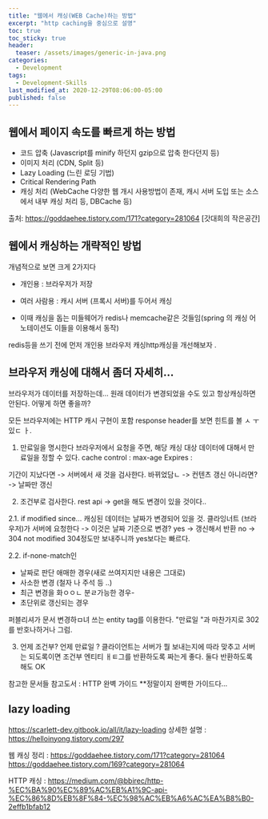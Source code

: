 ```yaml
---
title: "웹에서 캐싱(WEB Cache)하는 방법"
excerpt: "http caching을 중심으로 설명"
toc: true
toc_sticky: true
header:
  teaser: /assets/images/generic-in-java.png
categories:
  - Development 
tags:
  - Development-Skills
last_modified_at: 2020-12-29T08:06:00-05:00
published: false
---
```


## 웹에서 페이지 속도를 빠르게 하는 방법
- 코드 압축 (Javascript를 minify 하던지 gzip으로 압축 한다던지 등)
- 이미지 처리 (CDN, Split 등)
- Lazy Loading (느린 로딩 기법)
- Critical Rendering Path
- 캐싱 처리 (WebCache 다양한 웹 개시 사용방법이 존재, 캐시 서버 도입 또는 소스에서 내부 캐싱 처리 등, DBCache 등)

출처: https://goddaehee.tistory.com/171?category=281064 [갓대희의 작은공간]


## 웹에서 캐싱하는 개략적인 방법

개념적으로 보면 크게 2가지다 
-  개인용 : 브라우저가 저장

-  여러 사람용 : 캐시 서버 (프록시 서버)를 두어서 캐싱
  - 이때 캐싱을 돕는 미들웨어가 redis나 memcache같은 것들임(spring 의 캐싱 어노테이션도 이들을 이용해서 동작)

redis등을 쓰기 전에 먼저 개인용 브라우저 캐싱http캐싱을 개선해보자 .


## 브라우저 캐싱에 대해서 좀더 자세히...
브라우저가 데이터를 저장하는데... 원래 데이터가 변경되었을 수도 있고 항상캐싱하면 안된다.
어떻게 하면 좋을까? 


모든 브라우저에는 HTTP 캐시 구현이 포함
response header를 보면 힌트를 볼 ㅅ ㅜ있ㄷ ㅏ.

1. 만료일을 명시한다 
브라우저에서 요청을 주면, 해당 캐싱 대상 데이터에 대해서 만료일을 정할 수 있다.
cache control : max-age
Expires : 

기간이 지났다면 -> 서버에서 새 것을 검사한다.
바뀌었담ㄴ -> 컨텐츠 갱신
아니라면? -> 날짜만 갱신

2. 조건부로 검사한다. 
rest api -> get을 해도 변경이 있을 것이다..

2.1. if modified since...
캐싱된 데이터는 날짜가 변경되어 있을 것.
클라잉너트 (브라우저)가 서버에 요청한다 -> 이것은 날짜 기준으로 변경? 
yes -> 갱신해서 반환 
no -> 304 not modified
304정도만 보내주니까 yes보다는 빠르다.

2.2. if-none-match인
- 날짜로 판단 애매한 경우(새로 쓰여지지만 내용은 그대로)
- 사소한 변경 (철자 나 주석 등 ..)
- 최근 변경을 화ㅇㅇㄴ 분ㄹ가능한 경우-
- 초단위로 갱신되는 경우 

퍼블리셔가 문서 변경하ㅁ녀 쓰는 entity tag를 이용한다.
"만료일 "과 마찬가지로 302를 반호나하거나 그럼.


3. 언제 조건부? 언제 만료일 ?
클라이언트는 서버가 뭘 보내는지에 따라 맞추고 
서버는 되도록이면 조건부 엔티티 ㅐㅌ그를 반환하도록 짜는게 좋다. 둘다 반환하도록 해도 OK



참고한 문서들 
참고도서 : HTTP 완벽 가이드 **정말이지 완벽한 가이드다...

## lazy loading
https://scarlett-dev.gitbook.io/all/it/lazy-loading
상세한 설명 : https://helloinyong.tistory.com/297


웹 캐싱 정리 : 
https://goddaehee.tistory.com/171?category=281064
https://goddaehee.tistory.com/169?category=281064


HTTP 캐싱 : 
https://medium.com/@bbirec/http-%EC%BA%90%EC%89%AC%EB%A1%9C-api-%EC%86%8D%EB%8F%84-%EC%98%AC%EB%A6%AC%EA%B8%B0-2effb1bfab12
